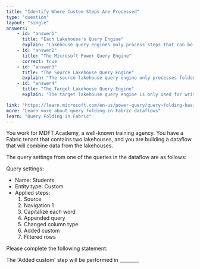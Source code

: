 ```yaml
---
title: "Identify Where Custom Steps Are Processed"
type: "question"
layout: "single"
answers:
    - id: "answer1"
      title: "Each Lakehouse's Query Engine"
      explain: "Lakehouse query engines only process steps that can be folded back to the source. Custom steps cannot be folded and therefore cannot run in the lakehouse query engines."
    - id: "answer2"
      title: "The Microsoft Power Query Engine"
      correct: true
    - id: "answer3"
      title: "The Source Lakehouse Query Engine"
      explain: "The source lakehouse query engine only processes folded queries. Since custom steps cannot be folded, they must run in the Power Query engine instead."
    - id: "answer4"
      title: "The Target Lakehouse Query Engine"
      explain: "The target lakehouse query engine is only used for writing the final output data. The 'Added custom' step is a transformation step that occurs during data reading, before any data reaches the target lakehouse."

link: "https://learn.microsoft.com/en-us/power-query/query-folding-basics#query-folding-overview"
more: "Learn more about query folding in Fabric dataflows"
learn: "Query Folding in Fabric"
---
```


You work for MDFT Academy, a well-known training agency. You have a Fabric tenant that contains two lakehouses, and you are building a dataflow that will combine data from the lakehouses. 

The query settings from one of the queries in the dataflow are as follows:

Query settings:

- Name: Students
- Entity type: Custom
- Applied steps:
  1. Source
  2. Navigation 1
  3. Capitalize each word
  4. Appended query
  5. Changed column type
  6. Added custom
  7. Filtered rows

Please complete the following statement:

The 'Added custom' step will be performed in ________
